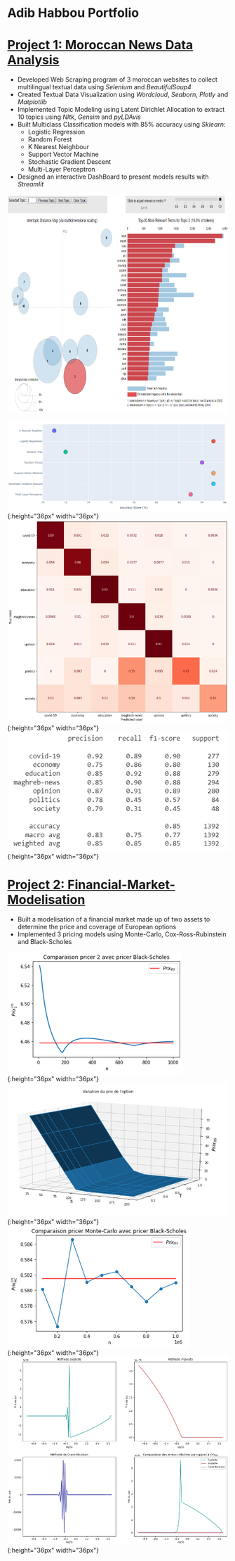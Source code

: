 # Adib Habbou Portfolio

# [Project 1: Moroccan News Data Analysis](https://github.com/Adib-Habbou/moroccan-news-data-analysis)

- Developed Web Scraping program of 3 moroccan websites to collect multilingual textual data using *Selenium* and *BeautifulSoup4*
- Created Textual Data Visualization using *Wordcloud*, *Seaborn*, *Plotly* and *Matplotlib*
- Implemented Topic Modeling using Latent Dirichlet Allocation to extract 10 topics using *Nltk*, *Gensim* and *pyLDAvis*
- Built Multiclass Classification models with 85% accuracy using *Sklearn*:
  - Logistic Regression
  - Random Forest
  - K Nearest Neighbour
  - Support Vector Machine
  - Stochastic Gradient Descent
  - Multi-Layer Perceptron
- Designed an interactive DashBoard to present models results with *Streamlit*

<img src="https://github.com/Adib-Habbou/portfolio/blob/main/images/pyLDAvis.png" width="700" height="500">

![](https://github.com/Adib-Habbou/portfolio/blob/main/images/ACCpng.png){:height="36px" width="36px"}
![](https://github.com/Adib-Habbou/portfolio/blob/main/images/conf.png){:height="36px" width="36px"}
![](https://github.com/Adib-Habbou/portfolio/blob/main/images/report.png){:height="36px" width="36px"}

# [Project 2: Financial-Market-Modelisation](https://github.com/Adib-Habbou/financial-market-modelisation)

- Built a modelisation of a financial market made up of two assets to determine the price and coverage of European options
- Implemented 3 pricing models using Monte-Carlo, Cox-Ross-Rubinstein and Black-Scholes

![](https://github.com/Adib-Habbou/portfolio/blob/main/images/19.png){:height="36px" width="36px"}
![](https://github.com/Adib-Habbou/portfolio/blob/main/images/prix%20bs%203d.png){:height="36px" width="36px"}
![](https://github.com/Adib-Habbou/portfolio/blob/main/images/comparaison%20pricers.png){:height="36px" width="36px"}
![](https://github.com/Adib-Habbou/portfolio/blob/main/images/erreur.png){:height="36px" width="36px"}

